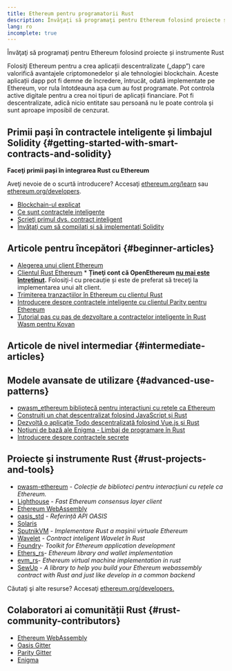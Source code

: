 ```yaml
---
title: Ethereum pentru programatorii Rust
description: Învăţaţi să programaţi pentru Ethereum folosind proiecte și instrumente Rust
lang: ro
incomplete: true
---
```


<FeaturedText>Învăţaţi să programaţi pentru Ethereum folosind proiecte și instrumente Rust</FeaturedText>

Folosiţi Ethereum pentru a crea aplicații descentralizate („dapp”) care valorifică avantajele criptomonedelor și ale tehnologiei blockchain. Aceste aplicații dapp pot fi demne de încredere, întrucât, odată implementate pe Ethereum, vor rula întotdeauna așa cum au fost programate. Pot controla active digitale pentru a crea noi tipuri de aplicații financiare. Pot fi descentralizate, adică nicio entitate sau persoană nu le poate controla și sunt aproape imposibil de cenzurat.

## Primii pași în contractele inteligente și limbajul Solidity {#getting-started-with-smart-contracts-and-solidity}

**Faceţi primii pași în integrarea Rust cu Ethereum**

Aveţi nevoie de o scurtă introducere? Accesaţi [ethereum.org/learn](/learn/) sau [ethereum.org/developers](/developers/).

- [Blockchain-ul explicat](https://kauri.io/article/d55684513211466da7f8cc03987607d5/blockchain-explained)
- [Ce sunt contractele inteligente](https://kauri.io/article/e4f66c6079e74a4a9b532148d3158188/ethereum-101-part-5-the-smart-contract)
- [Scrieţi primul dvs. contract inteligent](https://kauri.io/article/124b7db1d0cf4f47b414f8b13c9d66e2/remix-ide-your-first-smart-contract)
- [Învăţaţi cum să compilaţi și să implementaţi Solidity](https://kauri.io/article/973c5f54c4434bb1b0160cff8c695369/understanding-smart-contract-compilation-and-deployment)

## Articole pentru începători {#beginner-articles}

- [Alegerea unui client Ethereum](https://www.trufflesuite.com/docs/truffle/reference/choosing-an-ethereum-client)
- [Clientul Rust Ethereum](https://openethereum.github.io/) \* **Țineţi cont că OpenEthereum [nu mai este întreținut](https://medium.com/openethereum/gnosis-joins-erigon-formerly-turbo-geth-to-release-next-gen-ethereum-client-c6708dd06dd).** Folosiţi-l cu precauție și este de preferat să treceţi la implementarea unui alt client.
- [Trimiterea tranzacțiilor în Ethereum cu clientul Rust](https://kauri.io/#collections/A%20Hackathon%20Survival%20Guide/sending-ethereum-transactions-with-rust/)
- [Introducere despre contractele inteligente cu clientul Parity pentru Ethereum](https://wiki.parity.io/Smart-Contracts)
- [Tutorial pas cu pas de dezvoltare a contractelor inteligente în Rust Wasm pentru Kovan](https://github.com/paritytech/pwasm-tutorial)

## Articole de nivel intermediar {#intermediate-articles}

## Modele avansate de utilizare {#advanced-use-patterns}

- [pwasm_ethereum bibliotecă pentru interacțiuni cu rețele ca Ethereum](https://github.com/openethereum/pwasm-ethereum)
- [Construiți un chat descentralizat folosind JavaScript și Rust](https://medium.com/perlin-network/build-a-decentralized-chat-using-javascript-rust-webassembly-c775f8484b52)
- [Dezvoltă o aplicație Todo descentralizată folosind Vue.js și Rust](https://medium.com/@jjmace01/build-a-decentralized-todo-app-using-vue-js-rust-webassembly-5381a1895beb)
- [Noțiuni de bază ale Enigma - Limbaj de programare în Rust](https://blog.enigma.co/getting-started-with-discovery-the-rust-programming-language-4d1e0b06de15)
- [Introducere despre contractele secrete](https://blog.enigma.co/getting-started-with-enigma-an-intro-to-secret-contracts-cdba4fe501c2)

## Proiecte și instrumente Rust {#rust-projects-and-tools}

- [pwasm-ethereum](https://github.com/paritytech/pwasm-ethereum) - _Colecție de biblioteci pentru interacțiuni cu rețele ca Ethereum._
- [Lighthouse](https://github.com/sigp/lighthouse) - _Fast Ethereum consensus layer client_
- [Ethereum WebAssembly](https://ewasm.readthedocs.io/en/mkdocs/)
- [oasis_std](https://docs.rs/oasis-std/0.2.7/oasis_std/) - _Referință API OASIS_
- [Solaris](https://github.com/paritytech/sol-rs)
- [SputnikVM](https://github.com/sorpaas/rust-evm) - _Implementare Rust a mașinii virtuale Ethereum_
- [Wavelet](https://wavelet.perlin.net/docs/smart-contracts) - _Contract inteligent Wavelet în Rust_
- [Foundry](https://github.com/gakonst/foundry)- _Toolkit for Ethereum application development_
- [Ethers_rs](https://github.com/gakonst/ethers-rs)- _Ethereum library and wallet implementation_
- [evm_rs](https://github.com/rust-blockchain/evm)- _Ethereum virtual machine implementation in rust_
- [SewUp](https://github.com/second-state/SewUp) - _A library to help you build your Ethereum webassembly contract with Rust and just like develop in a common backend_

Căutaţi şi alte resurse? Accesaţi [ethereum.org/developers.](/developers/)

## Colaboratori ai comunității Rust {#rust-community-contributors}

- [Ethereum WebAssembly](https://gitter.im/ewasm/Lobby)
- [Oasis Gitter](https://gitter.im/Oasis-official/Lobby)
- [Parity Gitter](https://gitter.im/paritytech/parity)
- [Enigma](https://discord.gg/SJK32GY)
